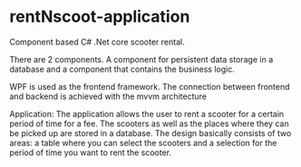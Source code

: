 # rentNscoot-application
Component based C# .Net core scooter rental.

There are 2 components. A component for persistent data storage in a database and a component that contains the business logic. 

WPF is used as the frontend framework. The connection between frontend and backend is achieved with the mvvm architecture

Application:
  The application allows the user to rent a scooter for a certain period of time for a fee. The scooters as well as the places where they can be picked up are stored in a    database. The design basically consists of two areas: a table where you can select the scooters and a selection for the period of time you want to rent the scooter.
